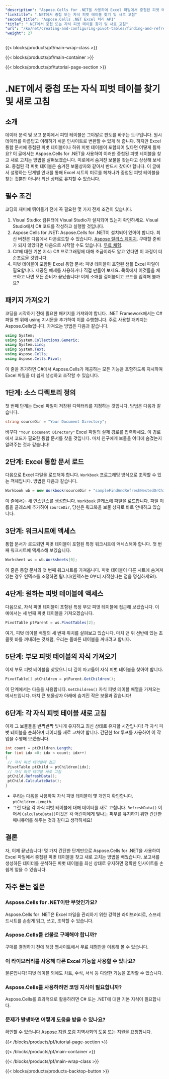 ```yaml
---
"description": "Aspose.Cells for .NET을 사용하여 Excel 파일에서 중첩된 피벗 테이블을 찾고 새로 고치는 방법을 알아보세요. 명확한 단계와 유용한 팁이 포함되어 있습니다."
"linktitle": ".NET에서 중첩 또는 자식 피벗 테이블 찾기 및 새로 고침"
"second_title": "Aspose.Cells .NET Excel 처리 API"
"title": ".NET에서 중첩 또는 자식 피벗 테이블 찾기 및 새로 고침"
"url": "/ko/net/creating-and-configuring-pivot-tables/finding-and-refreshing-nested-or-children-pivot-tables/"
"weight": 27
---
```


{{< blocks/products/pf/main-wrap-class >}}

{{< blocks/products/pf/main-container >}}

{{< blocks/products/pf/tutorial-page-section >}}

# .NET에서 중첩 또는 자식 피벗 테이블 찾기 및 새로 고침

## 소개
데이터 분석 및 보고 분야에서 피벗 테이블은 그야말로 판도를 바꾸는 도구입니다. 원시 데이터를 아름답고 이해하기 쉬운 인사이트로 변환할 수 있게 해 줍니다. 하지만 Excel 통합 문서에 중첩된 피벗 테이블이나 하위 피벗 테이블이 포함되어 있다면 어떻게 될까요? 이 글에서는 Aspose.Cells for .NET을 사용하여 이러한 중첩된 피벗 테이블을 찾고 새로 고치는 방법을 살펴보겠습니다. 미로에서 숨겨진 보물을 찾는다고 상상해 보세요. 중첩된 각 피벗 테이블은 숨겨진 보물상자와 같아서 반드시 찾아야 합니다. 이 글에서 설명하는 단계별 안내를 통해 Excel 시트의 미로를 헤쳐나가 중첩된 피벗 테이블을 찾는 것뿐만 아니라 최신 상태로 유지할 수 있습니다.
## 필수 조건
코딩의 재미에 뛰어들기 전에 꼭 필요한 몇 가지 전제 조건이 있습니다.
1. Visual Studio: 컴퓨터에 Visual Studio가 설치되어 있는지 확인하세요. Visual Studio에서 C# 코드를 작성하고 실행할 것입니다.
2. Aspose.Cells for .NET: Aspose.Cells for .NET이 설치되어 있어야 합니다. 최신 버전은 다음에서 다운로드할 수 있습니다. [Aspose 릴리스 페이지](https://releases.aspose.com/cells/net/). 구매할 준비가 되지 않았다면 다음으로 시작할 수도 있습니다. [무료 체험](https://releases.aspose.com/).
3. C#에 대한 기본 지식: C# 프로그래밍에 대해 조금이라도 알고 있다면 이 과정이 더 순조로울 것입니다.
4. 피벗 테이블이 포함된 Excel 통합 문서: 피벗 테이블이 포함된 샘플 Excel 파일이 필요합니다. 제공된 예제를 사용하거나 직접 만들어 보세요.
목록에서 이것들을 체크하고 나면 모든 준비가 끝났습니다! 이제 소매를 걷어붙이고 코드를 입력해 볼까요?
## 패키지 가져오기
코딩을 시작하기 전에 필요한 패키지를 가져와야 합니다. .NET Framework에서는 C# 파일 맨 위에 using 지시문을 추가하여 이를 수행합니다. 주로 사용할 패키지는 Aspose.Cells입니다. 가져오는 방법은 다음과 같습니다.
```csharp
using System;
using System.Collections.Generic;
using System.Linq;
using System.Text;
using Aspose.Cells;
using Aspose.Cells.Pivot;
```
이 줄을 추가하면 C#에서 Aspose.Cells가 제공하는 모든 기능을 포함하도록 지시하여 Excel 파일을 더 쉽게 생성하고 조작할 수 있습니다.
## 1단계: 소스 디렉토리 정의
첫 번째 단계는 Excel 파일이 저장된 디렉터리를 지정하는 것입니다. 방법은 다음과 같습니다.
```csharp
string sourceDir = "Your Document Directory";
```
바꾸다 `"Your Document Directory"` Excel 파일의 실제 경로를 입력하세요. 이 경로에서 코드가 필요한 통합 문서를 찾을 것입니다. 마치 친구에게 보물을 어디에 숨겼는지 알려주는 것과 같습니다!
## 2단계: Excel 통합 문서 로드
다음으로 Excel 파일을 로드해야 합니다. `Workbook` 프로그래밍 방식으로 조작할 수 있는 객체입니다. 방법은 다음과 같습니다.
```csharp
Workbook wb = new Workbook(sourceDir + "sampleFindAndRefreshNestedOrChildrenPivotTables.xlsx");
```
이 줄에서는 새 인스턴스를 생성합니다. `Workbook` 클래스에 파일을 로드합니다. 파일 이름을 클래스에 추가하여 `sourceDir`, 당신은 워크북을 보물 상자로 바로 안내하고 있습니다.
## 3단계: 워크시트에 액세스
통합 문서가 로드되면 피벗 테이블이 포함된 특정 워크시트에 액세스해야 합니다. 첫 번째 워크시트에 액세스해 보겠습니다.
```csharp
Worksheet ws = wb.Worksheets[0];
```
이 줄은 통합 문서의 첫 번째 워크시트를 가져옵니다. 피벗 테이블이 다른 시트에 숨겨져 있는 경우 인덱스를 조정하면 됩니다(인덱스는 0부터 시작한다는 점을 명심하세요!).

## 4단계: 원하는 피벗 테이블에 액세스
다음으로, 자식 피벗 테이블이 포함된 특정 부모 피벗 테이블에 접근해 보겠습니다. 이 예에서는 세 번째 피벗 테이블을 가져오겠습니다.
```csharp
PivotTable ptParent = ws.PivotTables[2];
```
여기, 피벗 테이블 배열의 세 번째 위치를 살펴보고 있습니다. 마치 맨 위 선반에 있는 초콜릿 바를 꺼내려는 것처럼, 우리는 올바른 테이블을 꺼내려고 합니다.
## 5단계: 부모 피벗 테이블의 자식 가져오기
이제 부모 피벗 테이블을 찾았으니 더 깊이 파고들어 자식 피벗 테이블을 찾아야 합니다.
```csharp
PivotTable[] ptChildren = ptParent.GetChildren();
```
이 단계에서는 다음을 사용합니다. `GetChildren()` 자식 피벗 테이블 배열을 가져오는 메서드입니다. 마치 큰 보물상자 아래에 숨겨진 작은 보물과 같습니다!
## 6단계: 각 자식 피벗 테이블 새로 고침
이제 그 보물들을 반짝반짝 빛나게 유지하고 최신 상태로 유지할 시간입니다! 각 자식 피벗 테이블을 순회하며 데이터를 새로 고쳐야 합니다. 간단한 for 루프를 사용하여 이 작업을 수행해 보겠습니다.
```csharp
int count = ptChildren.Length;
for (int idx =0; idx < count; idx++)
{
 // 자식 피벗 테이블에 접근 
 PivotTable ptChild = ptChildren[idx];
 // 자식 피벗 테이블 새로 고침 
 ptChild.RefreshData();
 ptChild.CalculateData();
}
```
- 우리는 다음을 사용하여 자식 피벗 테이블이 몇 개인지 확인합니다. `ptChildren.Length`.
- 그런 다음 각 자식 피벗 테이블에 대해 데이터를 새로 고칩니다. `RefreshData()` 이어서 `CalculateData()`이것은 각 어린이에게 빛나는 피부를 유지하기 위한 간단한 매니큐어를 해주는 것과 같다고 생각하세요!
## 결론
자, 이제 끝났습니다! 몇 가지 간단한 단계만으로 Aspose.Cells for .NET을 사용하여 Excel 파일에서 중첩된 피벗 테이블을 찾고 새로 고치는 방법을 배웠습니다. 보고서를 생성하든 데이터를 분석하든 피벗 테이블을 최신 상태로 유지하면 정확한 인사이트를 손쉽게 얻을 수 있습니다.
## 자주 묻는 질문
### Aspose.Cells for .NET이란 무엇인가요?
Aspose.Cells for .NET은 Excel 파일을 관리하기 위한 강력한 라이브러리로, 스프레드시트를 손쉽게 읽고, 쓰고, 조작할 수 있습니다.
### Aspose.Cells를 선불로 구매해야 합니까?
구매를 결정하기 전에 해당 웹사이트에서 무료 체험판을 이용해 볼 수 있습니다.
### 이 라이브러리를 사용해 다른 Excel 기능을 사용할 수 있나요?
물론입니다! 피벗 테이블 외에도 차트, 수식, 서식 등 다양한 기능을 조작할 수 있습니다.
### Aspose.Cells를 사용하려면 코딩 지식이 필요합니까?
Aspose.Cells를 효과적으로 활용하려면 C# 또는 .NET에 대한 기본 지식이 필요합니다.
### 문제가 발생하면 어떻게 도움을 받을 수 있나요?
확인할 수 있습니다 [Aspose 지원 포럼](https://forum.aspose.com/c/cells/9) 지역사회의 도움 또는 지원을 요청합니다.

{{< /blocks/products/pf/tutorial-page-section >}}

{{< /blocks/products/pf/main-container >}}

{{< /blocks/products/pf/main-wrap-class >}}

{{< blocks/products/products-backtop-button >}}